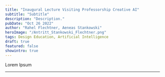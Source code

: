 ```yaml
---
title: "Inaugural Lecture Visiting Professorship Creative AI"
subtitle: "Subtitle"
description: "Description."
pubDate: "Oct 26 2022"
author: "Rahel Flechtner, Aeneas Stankowski"
heroImage: "/Antritt_Stankowski_Flechtner.png"
tags: Design Education, Artificial Intelligence
draft: true
featured: false
showintro: true
---
```


 Lorem Ipsum


---

